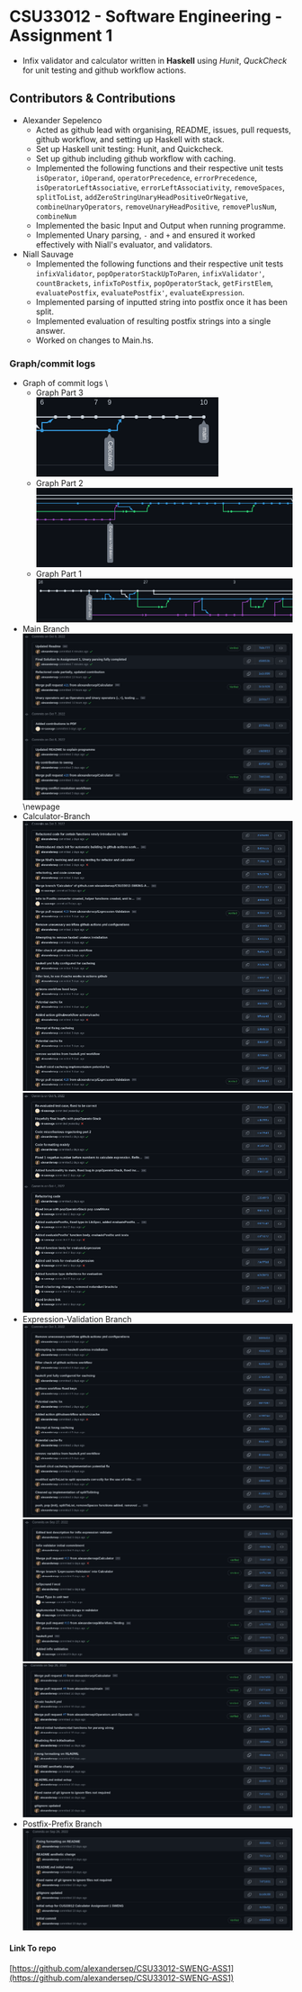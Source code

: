 # CSU33012 - Software Engineering - Assignment 1
* Infix validator and calculator written in **Haskell** using *Hunit*, *QuckCheck* 
  for unit testing and github workflow actions.

## Contributors & Contributions
* Alexander Sepelenco
    - Acted as github lead with organising, README, issues, pull requests, 
      github workflow, and setting up Haskell with stack.
    - Set up Haskell unit testing: Hunit, and Quickcheck.
    - Set up github including github workflow with caching.
    - Implemented the following functions and their respective unit tests
      `isOperator`, `iOperand`, `operatorPrecedence`, `errorPrecedence`,
      `isOperatorLeftAssociative`, `errorLeftAssociativity`, `removeSpaces`,
      `splitToList`, `addZeroStringUnaryHeadPositiveOrNegative`,
      `combineUnaryOperators`, `removeUnaryHeadPositive`, `removePlusNum`,
      `combineNum`
    - Implemented the basic Input and Output when running programme. 
    - Implemented Unary parsing, `-` and `+` and ensured it worked effectively
      with Niall's evaluator, and validators.
* Niall Sauvage
    - Implemented the following functions and their respective unit tests 
      `infixValidator`, `popOperatorStackUpToParen`, `infixValidator'`, 
      `countBrackets`, `infixToPostfix`, `popOperatorStack`, `getFirstElem`, 
      `evaluatePostfix`, `evaluatePostfix'`, `evaluateExpression`.
    - Implemented parsing of inputted string into postfix once it has been split.
    - Implemented evaluation of resulting postfix strings into a single answer.
    - Worked on changes to Main.hs.

### Graph/commit logs
* Graph of commit logs \
    * Graph Part 3 \
    ![Graph 3](imgs/graph3.png)
    * Graph Part 2 \
    ![Graph 2](imgs/graph2.png)
    * Graph Part 1 \
    ![Graph 1](imgs/graph1.png)
* Main Branch \
![Main branch](imgs/main.png) 
\newpage
* Calculator-Branch \
![Calc Branch 1](imgs/calculator-commit-1.png) \
![Calc Branch 2](imgs/calculator-commit-2.png)
* Expression-Validation Branch \
![Expression Validation 3](imgs/expression-validation-3.png) \
![Expression Validation 2](imgs/expression-validation-2.png) \
![Expression Validation 1](imgs/expression-validation-1.png)
* Postfix-Prefix Branch \
![Postfix](imgs/postfix-prefix.png)

#### Link To repo
[https://github.com/alexandersep/CSU33012-SWENG-ASS1](https://github.com/alexandersep/CSU33012-SWENG-ASS1) 
